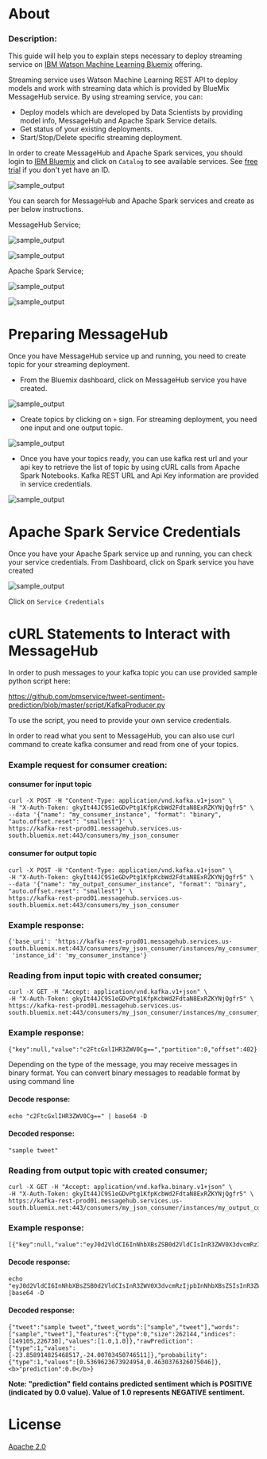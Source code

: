 # About

### Description:

This guide will help you to explain steps necessary to deploy streaming service on [IBM Watson Machine Learning Bluemix][1] offering. 

Streaming service uses Watson Machine Learning REST API to deploy models and work with streaming data which is provided by BlueMix MessageHub service.
By using streaming service, you can:
- Deploy models which are developed by Data Scientists by providing model info, MessageHub and Apache Spark Service details.
- Get status of your existing deployments.
- Start/Stop/Delete specific streaming deployment.

In order to create MessageHub and Apache Spark services, you should login to [IBM Bluemix][2] and click on `Catalog` to see available services. See [free trial][3] if you don't yet have an ID.


![sample_output](https://github.com/pmservice/tweet-sentiment-prediction/blob/master/images/catalog.png)

You can search for MessageHub and Apache Spark services and create as per below instructions.

MessageHub Service;

![sample_output](https://github.com/pmservice/tweet-sentiment-prediction/blob/master/images/ms_catalog.png)
  
![sample_output](https://github.com/pmservice/tweet-sentiment-prediction/blob/master/images/ms_service.png)  


Apache Spark Service;

![sample_output](https://github.com/pmservice/tweet-sentiment-prediction/blob/master/images/as_catalog.png)
  
![sample_output](https://github.com/pmservice/tweet-sentiment-prediction/blob/master/images/as_service.png)  


# Preparing MessageHub 

Once you have MessageHub service up and running, you need to create topic for your streaming deployment.

- From the Bluemix dashboard, click on MessageHub service you have created.

![sample_output](https://github.com/pmservice/tweet-sentiment-prediction/blob/master/images/dashboard.png)  

- Create topics by clicking on `+` sign. For streaming deployment, you need one input and one output topic.

![sample_output](https://github.com/pmservice/tweet-sentiment-prediction/blob/master/images/messagehub_topics.png)

- Once you have your topics ready, you can use kafka rest url and your api key to retrieve the list of topic by using cURL calls from Apache Spark Notebooks. 
Kafka REST URL and Api Key information are provided in service credentials.

![sample_output](https://github.com/pmservice/tweet-sentiment-prediction/blob/master/images/messagehub_sc.png)


# Apache Spark Service Credentials

Once you have your Apache Spark service up and running, you can check your service credentials.
From Dashboard, click on Spark service you have created

![sample_output](https://github.com/pmservice/tweet-sentiment-prediction/blob/master/images/dashboard_as.png)

Click on `Service Credentials`


# cURL Statements to Interact with MessageHub

In order to push messages to your kafka topic you can use provided sample python script here:  

https://github.com/pmservice/tweet-sentiment-prediction/blob/master/script/KafkaProducer.py

To use the script, you need to provide your own service credentials.

In order to read what you sent to MessageHub, you can also use curl command to create kafka consumer and read from one of your topics.

### Example request for consumer creation:

#### consumer for input topic
```
curl -X POST -H "Content-Type: application/vnd.kafka.v1+json" \
-H "X-Auth-Token: gkyIt44JC9S1eGDvPtg1KfpKcbWd2FdtaN8ExRZKYNjQgfr5" \
--data '{"name": "my_consumer_instance", "format": "binary", "auto.offset.reset": "smallest"}' \
https://kafka-rest-prod01.messagehub.services.us-south.bluemix.net:443/consumers/my_json_consumer 
```
#### consumer for output topic
```
curl -X POST -H "Content-Type: application/vnd.kafka.v1+json" \
-H "X-Auth-Token: gkyIt44JC9S1eGDvPtg1KfpKcbWd2FdtaN8ExRZKYNjQgfr5" \
--data '{"name": "my_output_consumer_instance", "format": "binary", "auto.offset.reset": "smallest"}' \
https://kafka-rest-prod01.messagehub.services.us-south.bluemix.net:443/consumers/my_json_consumer 
```
### Example response:
```
{'base_uri': 'https://kafka-rest-prod01.messagehub.services.us-south.bluemix.net:443/consumers/my_json_consumer/instances/my_consumer_instance',
 'instance_id': 'my_consumer_instance'}
``` 
### Reading from input topic with created consumer;
```
curl -X GET -H "Accept: application/vnd.kafka.v1+json" \
-H "X-Auth-Token: gkyIt44JC9S1eGDvPtg1KfpKcbWd2FdtaN8ExRZKYNjQgfr5" \
https://kafka-rest-prod01.messagehub.services.us-south.bluemix.net:443/consumers/my_json_consumer/instances/my_consumer_instance/topics/_StreamingInput
```
### Example response:
```
{"key":null,"value":"c2FtcGxlIHR3ZWV0Cg==","partition":0,"offset":402}
```
Depending on the type of the message, you may receive messages in binary format. You can convert binary messages to readable format by using command line

#### Decode response:
```
echo "c2FtcGxlIHR3ZWV0Cg==" | base64 -D
```
#### Decoded response:
```
"sample tweet"
```

### Reading from output topic with created consumer;
```
curl -X GET -H "Accept: application/vnd.kafka.binary.v1+json" \
-H "X-Auth-Token: gkyIt44JC9S1eGDvPtg1KfpKcbWd2FdtaN8ExRZKYNjQgfr5" \
https://kafka-rest-prod01.messagehub.services.us-south.bluemix.net:443/consumers/my_json_consumer/instances/my_output_consumer/topics/_StreamingOutput
```

### Example response:
```
[{"key":null,"value":"eyJ0d2VldCI6InNhbXBsZSB0d2VldCIsInR3ZWV0X3dvcmRzIjpbInNhbXBsZSIsInR3ZWV0Il0sIndvcmRzIjpbInNhbXBsZSIsInR3ZWV0Il0sImZlYXR1cmVzIjp7InR5cGUiOjAsInNpemUiOjI2MjE0NCwiaW5kaWNlcyI6WzE0OTEwNSwyMjY3MzBdLCJ2YWx1ZXMiOlsxLjAsMS4wXX0sInJhd1ByZWRpY3Rpb24iOnsidHlwZSI6MSwidmFsdWVzIjpbLTIzLjg1ODkxNDgyNTQ2ODUxNywtMjQuMDA3MDM0NTA3NDY1MTFdfSwicHJvYmFiaWxpdHkiOnsidHlwZSI6MSwidmFsdWVzIjpbMC41MzY5NjIzNjczOTI0OTU0LDAuNDYzMDM3NjMyNjA3NTA0Nl19LCJwcmVkaWN0aW9uIjowLjB9","partition":0,"offset":13}]
```
#### Decode response:
```
echo "eyJ0d2VldCI6InNhbXBsZSB0d2VldCIsInR3ZWV0X3dvcmRzIjpbInNhbXBsZSIsInR3ZWV0Il0sIndvcmRzIjpbInNhbXBsZSIsInR3ZWV0Il0sImZlYXR1cmVzIjp7InR5cGUiOjAsInNpemUiOjI2MjE0NCwiaW5kaWNlcyI6WzE0OTEwNSwyMjY3MzBdLCJ2YWx1ZXMiOlsxLjAsMS4wXX0sInJhd1ByZWRpY3Rpb24iOnsidHlwZSI6MSwidmFsdWVzIjpbLTIzLjg1ODkxNDgyNTQ2ODUxNywtMjQuMDA3MDM0NTA3NDY1MTFdfSwicHJvYmFiaWxpdHkiOnsidHlwZSI6MSwidmFsdWVzIjpbMC41MzY5NjIzNjczOTI0OTU0LDAuNDYzMDM3NjMyNjA3NTA0Nl19LCJwcmVkaWN0aW9uIjowLjB9" |base64 -D
```
#### Decoded response:
```
{"tweet":"sample tweet","tweet_words":["sample","tweet"],"words":["sample","tweet"],"features":{"type":0,"size":262144,"indices":[149105,226730],"values":[1.0,1.0]},"rawPrediction":{"type":1,"values":[-23.858914825468517,-24.00703450746511]},"probability":{"type":1,"values":[0.5369623673924954,0.4630376326075046]},<b>"prediction":0.0</b>}
```
<b>Note: "prediction" field contains predicted sentiment which is POSITIVE (indicated by 0.0 value). Value of 1.0 represents NEGATIVE sentiment.</b>

# License

  
  [Apache 2.0][4]


[1]: https://console.ng.bluemix.net/catalog/services/ibm-watson-machine-learning/
[2]: https://console.ng.bluemix.net/
[3]: http://www.ibm.com/developerworks/cloud/library/cl-bluemix-fundamentals-start-your-free-trial/index.html
[4]: http://www.apache.org/licenses/LICENSE-2.0.html
